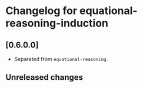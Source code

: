 # Changelog for equational-reasoning-induction

## [0.6.0.0]

* Separated from `equational-reasoning`.

## Unreleased changes
